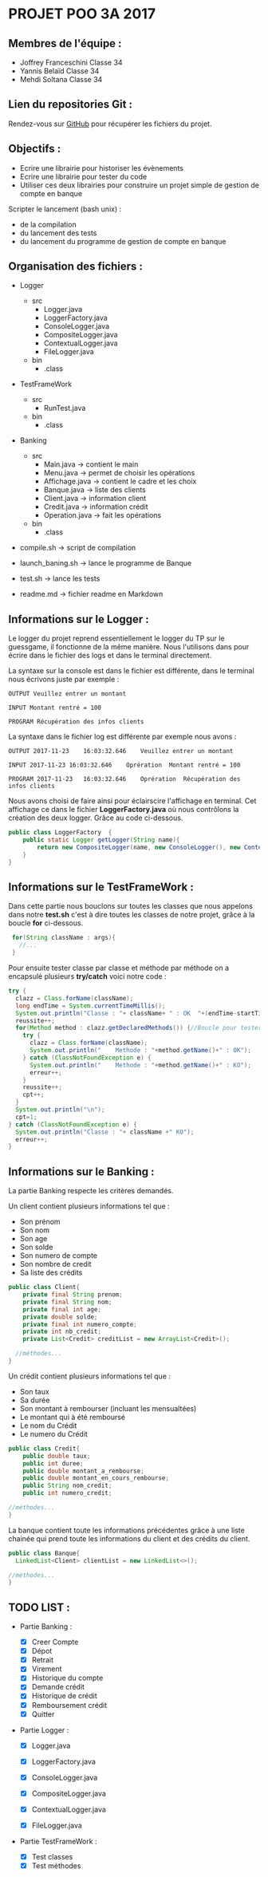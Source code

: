 PROJET POO 3A 2017
==================

Membres de l'équipe :
---------------------
- Joffrey Franceschini Classe 34
- Yannis Belaïd Classe 34
- Mehdi Soltana Classe 34

Lien du repositories Git :
------------------------------

Rendez-vous sur [GitHub](https://github.com/JoffreyFrancesch/Projet_Java) pour récupérer les fichiers du projet.


Objectifs :
-----------
* Ecrire une librairie pour historiser les évènements
* Ecrire une librairie pour tester du code
* Utiliser ces deux librairies pour construire un projet simple de gestion de compte en banque

Scripter le lancement (bash unix) :
  * de la compilation
  * du lancement des tests
  * du lancement du programme de gestion de compte en banque


Organisation des fichiers :
---------------------------
* Logger
  * src
    - Logger.java
    - LoggerFactory.java
    - ConsoleLogger.java
    - CompositeLogger.java
    - ContextualLogger.java
    - FileLogger.java
  * bin
    * .class


* TestFrameWork
  * src
    * RunTest.java
  * bin
    * .class


* Banking
  * src
    - Main.java -> contient le main
    - Menu.java -> permet de choisir les opérations
    - Affichage.java -> contient le cadre et les choix
    - Banque.java -> liste des clients
    - Client.java -> information client
    - Credit.java -> information crédit
    - Operation.java -> fait les opérations
  * bin
    * .class


* compile.sh -> script de compilation
* launch_baning.sh -> lance le programme de Banque
* test.sh -> lance les tests
* readme.md -> fichier readme en Markdown

Informations sur le Logger :
----------------------------

Le logger du projet reprend essentiellement le logger du TP sur le guessgame, il fonctionne de la même manière. Nous l'utilisons dans pour écrire dans le fichier des logs et dans le terminal directement.

La syntaxe sur la console est dans le fichier est différente, dans le terminal nous écrivons juste par exemple :

  `OUTPUT Veuillez entrer un montant`

  `INPUT Montant rentré = 100`

  `PROGRAM Récupération des infos clients`

  La syntaxe dans le fichier log est différente par exemple nous avons :

  `OUTPUT 2017-11-23	16:03:32.646	Veuillez entrer un montant`

  `INPUT 2017-11-23	16:03:32.646	Oprération	Montant rentré = 100`

  `PROGRAM 2017-11-23	16:03:32.646	Oprération	Récupération des infos clients`

Nous avons choisi de faire ainsi pour éclairscire l'affichage en terminal. Cet affichage ce dans le fichier __LoggerFactory.java__ où nous contrôlons la création des deux logger. Grâce au code ci-dessous.

```java
public class LoggerFactory  {
	public static Logger getLogger(String name){
		return new CompositeLogger(name, new ConsoleLogger(), new ContextualLogger(new FileLogger("log.txt"),name));
	}
}
```


Informations sur le TestFrameWork :
-----------------------------------

Dans cette partie nous bouclons sur toutes les classes que nous appelons dans notre __test.sh__ c'est à dire toutes les classes de notre projet, grâce à la boucle __for__ ci-dessous.

 ```java
  for(String className : args){
    //...
  }
 ```

 Pour ensuite tester classe par classe et méthode par méthode on a encapsulé plusieurs __try/catch__ voici notre code :

  ```java
  try {
    clazz = Class.forName(className);
    long endTime = System.currentTimeMillis();
    System.out.println("Classe : "+ className+ " : OK  "+(endTime-startTime)+" ms");
    reussite++;
    for(Method method : clazz.getDeclaredMethods()) {//Boucle pour tester chaque méthode
      try {
        clazz = Class.forName(className);
        System.out.println("	Methode : "+method.getName()+" : OK");
      } catch (ClassNotFoundException e) {
        System.out.println("	Methode : "+method.getName()+" : KO");
        erreur++;
      }
      reussite++;
      cpt++;
    }
    System.out.println("\n");
    cpt=1;
  } catch (ClassNotFoundException e) {
    System.out.println("Classe : "+ className +" KO");
    erreur++;
  }
  ```

Informations sur le Banking :
-----------------------------

La partie Banking respecte les critères demandés.

Un client contient plusieurs informations tel que :
  - Son prénom
  - Son nom
  - Son age
  - Son solde
  - Son numero de compte
  - Son nombre de credit
  - Sa liste des crédits

  ```java
  public class Client{
      private final String prenom;
      private final String nom;
      private final int age;
      private double solde;
      private final int numero_compte;
      private int nb_credit;
      private List<Credit> creditList = new ArrayList<Credit>();

    //méthodes...
  }
  ```

  Un crédit contient plusieurs informations tel que :
  - Son taux
  - Sa durée
  - Son montant à rembourser (incluant les mensualtées)
  - Le montant qui à été remboursé
  - Le nom du Crédit
  - Le numero du Crédit

  ```java
  public class Credit{
      public double taux;
      public int duree;
      public double montant_a_rembourse;
      public double montant_en_cours_rembourse;
      public String nom_credit;
      public int numero_credit;

  //méthodes...
  }
  ```

  La banque contient toute les informations précédentes grâce à une liste chainée qui prend toute les informations du client et des crédits du client.

  ```java
  public class Banque{
    LinkedList<Client> clientList = new LinkedList<>();

  //méthodes...
  }
  ```



TODO LIST :
-----------
* Partie Banking :

  - [x] Creer Compte
  - [x] Dépot
  - [x] Retrait
  - [x] Virement
  - [x] Historique du compte
  - [x] Demande crédit
  - [x] Historique de crédit
  - [x] Remboursement crédit
  - [x] Quitter

* Partie Logger :

  - [x] Logger.java
  - [x] LoggerFactory.java
  - [x] ConsoleLogger.java
  - [x] CompositeLogger.java
  - [x] ContextualLogger.java
  - [x] FileLogger.java


* Partie TestFrameWork :
  - [x] Test classes
  - [x] Test méthodes
